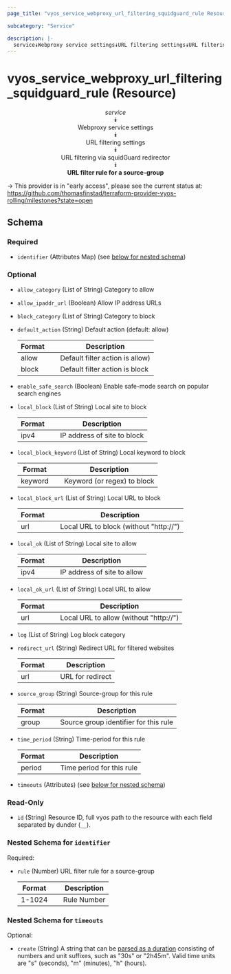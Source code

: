 ```yaml
---
page_title: "vyos_service_webproxy_url_filtering_squidguard_rule Resource - vyos"

subcategory: "Service"

description: |- 
  service⯯Webproxy service settings⯯URL filtering settings⯯URL filtering via squidGuard redirector⯯URL filter rule for a source-group
---
```


# vyos_service_webproxy_url_filtering_squidguard_rule (Resource)
<center>

*service*  
⯯  
Webproxy service settings  
⯯  
URL filtering settings  
⯯  
URL filtering via squidGuard redirector  
⯯  
**URL filter rule for a source-group**


</center>

-> This provider is in "early access", please see the current status at: https://github.com/thomasfinstad/terraform-provider-vyos-rolling/milestones?state=open

## Schema

### Required

- `identifier` (Attributes Map) (see [below for nested schema](#nestedatt--identifier))

### Optional

- `allow_category` (List of String) Category to allow
- `allow_ipaddr_url` (Boolean) Allow IP address URLs
- `block_category` (List of String) Category to block
- `default_action` (String) Default action (default: allow)

    |Format  &emsp;|Description                      |
    |----------|-----------------------------------|
    |allow   &emsp;|Default filter action is allow)  |
    |block   &emsp;|Default filter action is block   |
- `enable_safe_search` (Boolean) Enable safe-mode search on popular search engines
- `local_block` (List of String) Local site to block

    |Format  &emsp;|Description                  |
    |----------|-------------------------------|
    |ipv4    &emsp;|IP address of site to block  |
- `local_block_keyword` (List of String) Local keyword to block

    |Format   &emsp;|Description                  |
    |-----------|-------------------------------|
    |keyword  &emsp;|Keyword (or regex) to block  |
- `local_block_url` (List of String) Local URL to block

    |Format  &emsp;|Description                             |
    |----------|------------------------------------------|
    |url     &emsp;|Local URL to block (without &#34;http://&#34;)  |
- `local_ok` (List of String) Local site to allow

    |Format  &emsp;|Description                  |
    |----------|-------------------------------|
    |ipv4    &emsp;|IP address of site to allow  |
- `local_ok_url` (List of String) Local URL to allow

    |Format  &emsp;|Description                             |
    |----------|------------------------------------------|
    |url     &emsp;|Local URL to allow (without &#34;http://&#34;)  |
- `log` (List of String) Log block category
- `redirect_url` (String) Redirect URL for filtered websites

    |Format  &emsp;|Description       |
    |----------|--------------------|
    |url     &emsp;|URL for redirect  |
- `source_group` (String) Source-group for this rule

    |Format  &emsp;|Description                            |
    |----------|-----------------------------------------|
    |group   &emsp;|Source group identifier for this rule  |
- `time_period` (String) Time-period for this rule

    |Format  &emsp;|Description                |
    |----------|-----------------------------|
    |period  &emsp;|Time period for this rule  |
- `timeouts` (Attributes) (see [below for nested schema](#nestedatt--timeouts))

### Read-Only

- `id` (String) Resource ID, full vyos path to the resource with each field separated by dunder (`__`).

<a id="nestedatt--identifier"></a>
### Nested Schema for `identifier`

Required:

- `rule` (Number) URL filter rule for a source-group

    |Format  &emsp;|Description  |
    |----------|---------------|
    |1-1024  &emsp;|Rule Number  |


<a id="nestedatt--timeouts"></a>
### Nested Schema for `timeouts`

Optional:

- `create` (String) A string that can be [parsed as a duration](https://pkg.go.dev/time#ParseDuration) consisting of numbers and unit suffixes, such as &#34;30s&#34; or &#34;2h45m&#34;. Valid time units are &#34;s&#34; (seconds), &#34;m&#34; (minutes), &#34;h&#34; (hours).  
